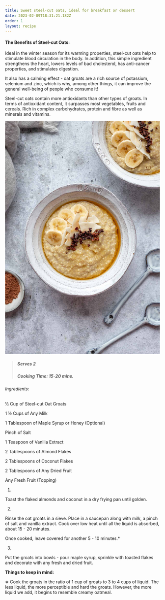 ```yaml
---
title: Sweet steel-cut oats, ideal for breakfast or dessert
date: 2023-02-09T18:31:21.182Z
order: 1
layout: recipe
---
```

#### The Benefits of Steel-cut Oats:

Ideal in the winter season for its warming properties, steel-cut oats help to stimulate blood circulation in the body. In addition, this simple ingredient strengthens the heart, lowers levels of bad cholesterol, has anti-cancer properties, and stimulates digestion. 

It also has a calming effect - oat groats are a rich source of potassium, selenium and zinc, which is why, among other things, it can improve the general well-being of people who consume it! 

Steel-cut oats contain more antioxidants than other types of groats. In terms of antioxidant content, it surpasses most vegetables, fruits and cereals. Rich in complex carbohydrates, protein and fibre as well as minerals and vitamins.

![A bowl of porridge, topped with fruit.](../uploads/kasza-jaglana-na-mleku-2.jpg "Spelt Porridge (Serving Example)")

> ##### Serves 2
>
> ##### Cooking Time: 15-20 mins.

###### Ingredients:

½ Cup of Steel-cut Oat Groats

1 ½ Cups of Any Milk

1 Tablespoon of Maple Syrup or Honey (Optional)

Pinch of Salt

1 Teaspoon of Vanilla Extract

2 Tablespoons of Almond Flakes

2 Tablespoons of Coconut Flakes

2 Tablespoons of Any Dried Fruit 

Any Fresh Fruit (Topping)

1.

Toast the flaked almonds and coconut in a dry frying pan until golden.

2.

Rinse the oat groats in a sieve. Place in a saucepan along with milk, a pinch of salt and vanilla extract. Cook over low heat until all the liquid is absorbed, about 15 - 20 minutes. 

Once cooked, leave covered for another 5 - 10 minutes.*

3.

Put the groats into bowls - pour maple syrup, sprinkle with toasted flakes and decorate with any fresh and dried fruit.

**Things to keep in mind:**

∗ Cook the groats in the ratio of 1 cup of groats to 3 to 4 cups of liquid. The less liquid, the more perceptible and hard the groats. However, the more liquid we add, it begins to resemble creamy oatmeal.
